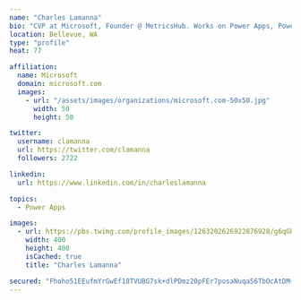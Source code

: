 ```yaml
---
name: "Charles Lamanna"
bio: "CVP at Microsoft, Founder @ MetricsHub. Works on Power Apps, Power Automate, Power Virtual Agent, Common Data Service and Dynamics 365."
location: Bellevue, WA
type: "profile"
heat: 77

affiliation:
  name: Microsoft
  domain: microsoft.com
  images:
    - url: "/assets/images/organizations/microsoft.com-50x50.jpg"
      width: 50
      height: 50

twitter:
  username: clamanna
  url: https://twitter.com/clamanna
  followers: 2722

linkedin:
  url: https://www.linkedin.com/in/charleslamanna

topics:
  - Power Apps

images:
  - url: https://pbs.twimg.com/profile_images/1263202626922876928/g6qGbHZ-_400x400.jpg
    width: 400
    height: 400
    isCached: true
    title: "Charles Lamanna"

secured: "Fhoho51EEufmYrGwEf18TVUBG7sk+dlPDmz20pFEr7posaNuqa56TbOcAtDM+stdqCI+ZrnH2rficuZN+RF4xYy0qgsGyyf6kmzEghxUrOV0zFKYV/fiqENebayhaYRYeQNqeWvIdeUqojOj3NrtFPE7ZZc9sotGZh8B9Y+pjYzf7lrRmubG72OcfcO3qz9DycomMUhvuEf7eKxVCLuJc4A9clAHPHFXeNWt65PZ7fW5ojYR5wj8lrrehpj0iXkMfJrQkxzVWgpujkdEv+4k5NphrcxffEwHgvkUyR/5ZvnRsPQ62DJGJoAKWRRDCm8N2SWqn3orWXhtCeaOWOoFHD/gxuw7kr3tz4oHDl3Oqsd836k4o2kpVMvzNBRHBSYCjL29sG4eq+TfqkcVDVZnaQfJ0BhP6JAdls6BD46U/ag=;idAIXslSIwL8kB3Ll8Ei1A=="
---
```


